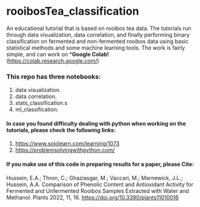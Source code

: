 # rooibosTea_classification
An educational tutorial that is based on rooibos tea data. The tutorials run through data visualization, data correlation, and finally performing binary classification on fermented and non-fermented rooibos data using basic statistical methods and some machine learning tools. The work is fairly simple, and can work on ***Google Colab!** (https://colab.research.google.com/)

### This repo has three notebooks:
1. data visualization.
2. data correlation.
3. stats_classification.s
4. ml_classification.

#### In case you found difficulty dealing with python when working on the tutorials, please check the following links:
1. https://www.sololearn.com/learning/1073 
2. https://problemsolvingwithpython.com/

#### If you make use of this code in preparing results for a paper, please Cite:

Hussein, E.A.; Thron, C.; Ghaziasgar, M.; Vaccari, M.; Marnewick, J.L.; Hussein, A.A. Comparison of Phenolic Content and Antioxidant Activity for Fermented and Unfermented Rooibos Samples Extracted with Water and Methanol. Plants 2022, 11, 16. https://doi.org/10.3390/plants11010016
